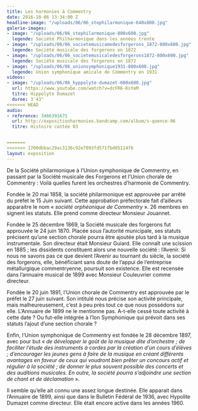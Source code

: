 ```yaml
---
title: Les harmonies à Commentry
date: 2016-10-06 13:34:00 Z
headline-image: "/uploads/06/06_stephilarmonique-640x800.jpg"
galerie-images:
- image: "/uploads/06/06_stephilarmonique-800x600.jpg"
  legende: Société Philharmonique dans les années trente
- image: "/uploads/06/06_societemusicamedesforgerons_1872-800x600.jpg"
  legende: Société musicale des forgerons en 1872
- image: "/uploads/06/06_societemusicaledesforgerons1872-800x600.jpg"
  legende: Société musicale des forgerons en 1872
- image: "/uploads/06/06_unionsymphonique1931-800x600.jpg"
  legende: Union symphonique amicale de Commentry en 1931
videos:
- image: "/uploads/06/06_hyppolyte-dumazet-600x600.jpg"
  url: https://www.youtube.com/watch?v=dcFR6-KsYeM
  titre: Hippolyte Dumazet
  duree: 3'43"
<<<<<<< HEAD
audio:
- reference: 3466391675
  url: http://expositionharmonies.bandcamp.com/album/s-quence-06
  titre: Histoire contée 03


=======
>>>>>>> 1700dbbac29ac3136c92e7093fd571fbd05114f6
layout: exposition
---
```


De la Société philarmonique à l’Union symphonique de Commentry, en passant par la Société musicale des Forgerons et l’Union chorale de Commentry : Voilà quelles furent les orchestres d’harmonie de Commentry.

Fondée le 20 mai 1858, la société philarmonique est approuvée par arrêté du préfet le 15 Juin suivant. Cette approbation préfectorale fait d’ailleurs apparaitre le nom « *société orphéonique de Commentry* ». 26 membres en signent les statuts. Elle prend comme directeur Monsieur Jouannet.

Fondée le 25 décembre 1869, la Société musicale des forgerons fut approuvée le 24 juin 1870. Placée sous l’autorité municipale, ses statuts précisent qu’une section chorale pourra être ajoutée plus tard à la musique instrumentale. Son directeur était Monsieur Guiard. Elle connaît une scission en 1885 ; les dissidents constituent alors une nouvelle société : l’Avenir. Si nous ne savons pas ce que devient l’Avenir au tournant du siècle, la société des forgerons, elle, bénéficiant sans doute de l’appui de l’entreprise métallurgique commentryenne, poursuit son existence. Elle est recensée dans l’annuaire musical de 1899 avec Monsieur Couleuvrier comme directeur.

Fondée le 20 juin 1891, l’Union chorale de Commentry est approuvée par le préfet le 27 juin suivant. Son intitulé nous précise son activité principale, mais malheureusement, c’est à peu près tout ce que nous possédons sur elle. L’Annuaire de 1899 ne le mentionne pas. A-t-elle cessé toute activité à cette date ? Ou fut-elle intégrée à l’Ion Symphonique qui prévoit dans ses statuts l’ajout d’une section chorale ?

Enfin, l’Union symphonique de Commentry est fondée le 28 décembre 1897, avec pour but « *de développer le goût de la musique dite d’orchestre ; de faciliter l’étude des instruments à cordes par la création d’un cours d’élèves ; d’encourager les jeunes gens à faire de la musique en créant différents avantages en faveur de ceux qui voudront bien prêter un concours actif et régulier à la société ; de donner le plus souvent possible des concerts et des auditions musicales. En outre, la société pourra s’adjoindre une section de chant et de déclamation* ».

Il semble qu’elle ait connu une assez longue destinée. Elle apparait dans l’Annuaire de 1899, ainsi que dans le Bulletin Fédéral de 1936, avec Hypolite Dumazet comme directeur. Elle était encore active dans les années 1960.
